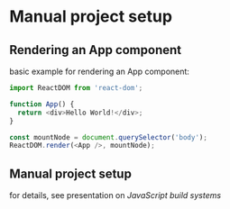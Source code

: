 # Manual project setup

## Rendering an App component

basic example for rendering an App component:

```js
import ReactDOM from 'react-dom';

function App() {
  return <div>Hello World!</div>;
}

const mountNode = document.querySelector('body');
ReactDOM.render(<App />, mountNode);
```

## Manual project setup

for details, see presentation on _JavaScript build systems_
